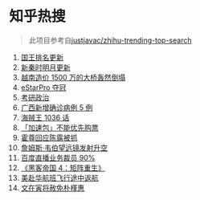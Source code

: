 # 知乎热搜

> 此项目参考自[justjavac/zhihu-trending-top-search](https://github.com/justjavac/zhihu-trending-top-search/blob/main/utils.ts)

<!-- BEGIN -->
  <!-- 最后更新时间:Sat Dec 25 2021 14:10:06 GMT+0000 (Coordinated Universal Time) -->
  1. [国王排名更新](https://www.zhihu.com/search?q=国王排名)
1. [新秦时明月更新](https://www.zhihu.com/search?q=新秦时明月)
1. [越南造价 1500 万的大桥轰然倒塌](https://www.zhihu.com/search?q=越南大桥倒塌)
1. [eStarPro 夺冠](https://www.zhihu.com/search?q=kpl)
1. [考研政治](https://www.zhihu.com/search?q=考研政治)
1. [广西新增确诊病例 5 例](https://www.zhihu.com/search?q=广西疫情)
1. [海贼王 1036 话](https://www.zhihu.com/search?q=海贼王)
1. [「加速包」不能优先购票](https://www.zhihu.com/search?q=加速包)
1. [霍尊回应陈露被抓](https://www.zhihu.com/search?q=霍尊回应)
1. [詹姆斯·韦伯望远镜发射升空](https://www.zhihu.com/search?q=韦伯望远镜)
1. [百度直播业务裁员 90%](https://www.zhihu.com/search?q=百度裁员)
1. [《黑客帝国 4：矩阵重生》](https://www.zhihu.com/search?q=黑客帝国4)
1. [美赴华航班飞行途中返航](https://www.zhihu.com/search?q=美赴华航班返航)
1. [文在寅将赦免朴槿惠](https://www.zhihu.com/search?q=朴槿惠)
  <!-- END -->